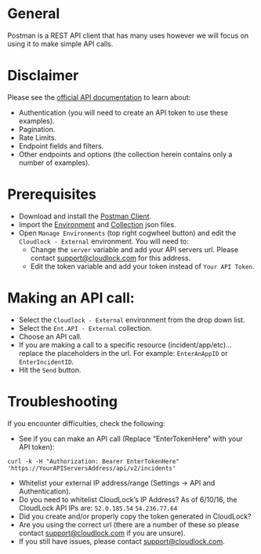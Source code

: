# General
Postman is a REST API client that has many uses however we will focus on using it to make simple API calls.

# Disclaimer
Please see the [official API documentation](https://docs.umbrella.com/cloudlock-documentation/docs/introduction-to-api-enterprise) to learn about:
* Authentication (you will need to create an API token to use these examples).
* Pagination.
* Rate Limits.
* Endpoint fields and filters.
* Other endpoints and options (the collection herein contains only a number of examples).

# Prerequisites
* Download and install the [Postman Client](https://www.getpostman.com/apps).
* Import the [Environment](https://github.com/CiscoDevNet/cloud-security/blob/master/Cloudlock/PostmanExamples/CloudLock%20-%20External.postman_environment.json) and [Collection](https://github.com/CiscoDevNet/cloud-security/blob/master/Cloudlock/PostmanExamples/Ent.API%20-%20External.postman_collection.json) json files.
* Open `Manage Environments` (top right cogwheel button) and edit the `Cloudlock - External` environment. You will need to:
  * Change the `server` variable and add your API servers url. Please contact support@cloudlock.com for this address.
  * Edit the token variable and add your token instead of `Your API Token`.

# Making an API call:
* Select the `Cloudlock - External` environment from the drop down list.
* Select the `Ent.API - External` collection.
* Choose an API call.
* If you are making a call to a specific resource (incident/app/etc)... replace the placeholders in the url. For example: `EnterAnAppID` or `EnterIncidentID`.
* Hit the `Send` button.

# Troubleshooting
If you encounter difficulties, check the following:
* See if you can make an API call (Replace "EnterTokenHere" with your API token):
```
curl -k -H "Authorization: Bearer EnterTokenHere" 'https://YourAPIServersAddress/api/v2/incidents'
```

* Whitelist your external IP address/range (Settings -> API and Authentication).
* Do you need to whitelist CloudLock’s IP Address? As of 6/10/16, the CloudLock API IPs are: `52.0.185.54`
  `54.236.77.64`
* Did you create and/or properly copy the token generated in CloudLock?
* Are you using the correct url (there are a number of these so please contact support@cloudlock.com if you are unsure).
* If you still have issues, please contact support@cloudlock.com.
